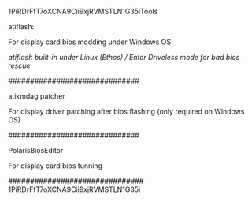 1PiRDrFfT7oXCNA9Cii9xjRVMSTLN1G35iTools

atiflash:

For display card bios modding under Windows OS

*atiflash built-in under Linux (Ethos) / Enter Driveless mode for bad bios rescue*

##############################

atikmdag patcher

For display driver patching after bios flashing (only required on Windows OS)

##############################

PolarisBiosEditor

For display card bios tunning

###############################
1PiRDrFfT7oXCNA9Cii9xjRVMSTLN1G35i
